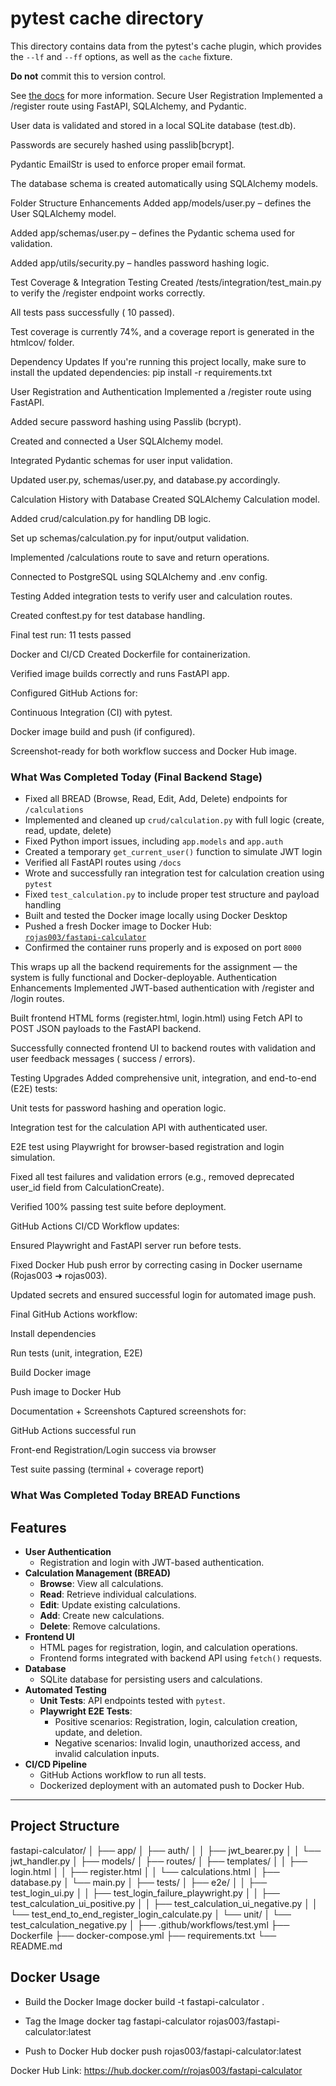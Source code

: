 # pytest cache directory #

This directory contains data from the pytest's cache plugin,
which provides the `--lf` and `--ff` options, as well as the `cache` fixture.

**Do not** commit this to version control.

See [the docs](https://docs.pytest.org/en/stable/how-to/cache.html) for more information.
Secure User Registration
Implemented a /register route using FastAPI, SQLAlchemy, and Pydantic.

User data is validated and stored in a local SQLite database (test.db).

Passwords are securely hashed using passlib[bcrypt].

Pydantic EmailStr is used to enforce proper email format.

The database schema is created automatically using SQLAlchemy models.

 Folder Structure Enhancements
Added app/models/user.py – defines the User SQLAlchemy model.

Added app/schemas/user.py – defines the Pydantic schema used for validation.

Added app/utils/security.py – handles password hashing logic.

 Test Coverage & Integration Testing
Created /tests/integration/test_main.py to verify the /register endpoint works correctly.

All tests pass successfully ( 10 passed).

Test coverage is currently 74%, and a coverage report is generated in the htmlcov/ folder.

Dependency Updates
If you're running this project locally, make sure to install the updated dependencies:
pip install -r requirements.txt

User Registration and Authentication
Implemented a /register route using FastAPI.

Added secure password hashing using Passlib (bcrypt).

Created and connected a User SQLAlchemy model.

Integrated Pydantic schemas for user input validation.

Updated user.py, schemas/user.py, and database.py accordingly.

Calculation History with Database
Created SQLAlchemy Calculation model.

Added crud/calculation.py for handling DB logic.

Set up schemas/calculation.py for input/output validation.

Implemented /calculations route to save and return operations.

Connected to PostgreSQL using SQLAlchemy and .env config.

Testing
Added integration tests to verify user and calculation routes.

Created conftest.py for test database handling.

Final test run: 11 tests passed 

 Docker and CI/CD
Created Dockerfile for containerization.

Verified image builds correctly and runs FastAPI app.

Configured GitHub Actions for:

Continuous Integration (CI) with pytest.

Docker image build and push (if configured).

Screenshot-ready for both workflow success and Docker Hub image.

### What Was Completed Today (Final Backend Stage)

- Fixed all BREAD (Browse, Read, Edit, Add, Delete) endpoints for `/calculations`
- Implemented and cleaned up `crud/calculation.py` with full logic (create, read, update, delete)
- Fixed Python import issues, including `app.models` and `app.auth`
- Created a temporary `get_current_user()` function to simulate JWT login
- Verified all FastAPI routes using `/docs`
- Wrote and successfully ran integration test for calculation creation using `pytest`
- Fixed `test_calculation.py` to include proper test structure and payload handling
- Built and tested the Docker image locally using Docker Desktop
- Pushed a fresh Docker image to Docker Hub:  
   [`rojas003/fastapi-calculator`](https://hub.docker.com/r/rojas003/fastapi-calculator)
- Confirmed the container runs properly and is exposed on port `8000`

This wraps up all the backend requirements for the assignment — the system is fully functional and Docker-deployable.
Authentication Enhancements
Implemented JWT-based authentication with /register and /login routes.

Built frontend HTML forms (register.html, login.html) using Fetch API to POST JSON payloads to the FastAPI backend.

Successfully connected frontend UI to backend routes with validation and user feedback messages ( success /  errors).

 Testing Upgrades
Added comprehensive unit, integration, and end-to-end (E2E) tests:

Unit tests for password hashing and operation logic.

Integration test for the calculation API with authenticated user.

E2E test using Playwright for browser-based registration and login simulation.

Fixed all test failures and validation errors (e.g., removed deprecated user_id field from CalculationCreate).

Verified 100% passing test suite before deployment.

 GitHub Actions CI/CD
Workflow updates:

Ensured Playwright and FastAPI server run before tests.

Fixed Docker Hub push error by correcting casing in Docker username (Rojas003 ➜ rojas003).

Updated secrets and ensured successful login for automated image push.

Final GitHub Actions workflow:

 Install dependencies

 Run tests (unit, integration, E2E)

 Build Docker image

 Push image to Docker Hub

 Documentation + Screenshots
Captured screenshots for:

 GitHub Actions successful run

 Front-end Registration/Login success via browser

 Test suite passing (terminal + coverage report)
### What Was Completed Today BREAD Functions

## Features

- **User Authentication**
  - Registration and login with JWT-based authentication.
- **Calculation Management (BREAD)**
  - **Browse**: View all calculations.
  - **Read**: Retrieve individual calculations.
  - **Edit**: Update existing calculations.
  - **Add**: Create new calculations.
  - **Delete**: Remove calculations.
- **Frontend UI**
  - HTML pages for registration, login, and calculation operations.
  - Frontend forms integrated with backend API using `fetch()` requests.
- **Database**
  - SQLite database for persisting users and calculations.
- **Automated Testing**
  - **Unit Tests**: API endpoints tested with `pytest`.
  - **Playwright E2E Tests**:
    - Positive scenarios: Registration, login, calculation creation, update, and deletion.
    - Negative scenarios: Invalid login, unauthorized access, and invalid calculation inputs.
- **CI/CD Pipeline**
  - GitHub Actions workflow to run all tests.
  - Dockerized deployment with an automated push to Docker Hub.

---

## Project Structure

fastapi-calculator/
│
├── app/
│ ├── auth/
│ │ ├── jwt_bearer.py
│ │ └── jwt_handler.py
│ ├── models/
│ ├── routes/
│ ├── templates/
│ │ ├── login.html
│ │ ├── register.html
│ │ └── calculations.html
│ ├── database.py
│ └── main.py
│
├── tests/
│ ├── e2e/
│ │ ├── test_login_ui.py
│ │ ├── test_login_failure_playwright.py
│ │ ├── test_calculation_ui_positive.py
│ │ ├── test_calculation_ui_negative.py
│ │ └── test_end_to_end_register_login_calculate.py
│ └── unit/
│ └── test_calculation_negative.py
│
├── .github/workflows/test.yml
├── Dockerfile
├── docker-compose.yml
├── requirements.txt
└── README.md
## Docker Usage
- Build the Docker Image
docker build -t fastapi-calculator .

- Tag the Image
docker tag fastapi-calculator rojas003/fastapi-calculator:latest

- Push to Docker Hub
docker push rojas003/fastapi-calculator:latest

Docker Hub Link: https://hub.docker.com/r/rojas003/fastapi-calculator
